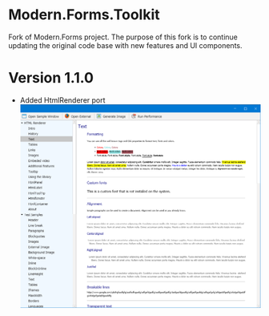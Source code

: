 # Modern.Forms.Toolkit

Fork of Modern.Forms project.
The purpose of this fork is to continue updating the original code base with new features and UI components.


# Version 1.1.0
- Added HtmlRenderer port
![image description](img/htmlrenderer.png)
